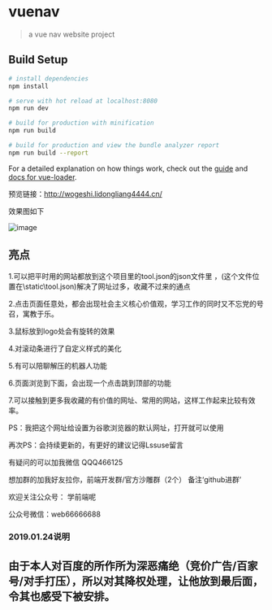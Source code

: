 # vuenav

> a vue nav website project

## Build Setup

``` bash
# install dependencies
npm install

# serve with hot reload at localhost:8080
npm run dev

# build for production with minification
npm run build

# build for production and view the bundle analyzer report
npm run build --report
```

For a detailed explanation on how things work, check out the [guide](http://vuejs-templates.github.io/webpack/) and [docs for vue-loader](http://vuejs.github.io/vue-loader).


预览链接：http://wogeshi.lidongliang4444.cn/

效果图如下


 ![image](https://alioss.tower.im/737918/6f7ed0983bbdf87a99555a6457df1db1?Expires=1547626230&OSSAccessKeyId=LTAIxLlUqJXhFTHz&Signature=4nBp6f9Wc%2FFCU5Sz5hIEpdEsCvg%3D&response-content-disposition=inline%3Bfilename%3D%22image.png%22&response-content-type=image%2Fpng)

## 亮点



1.可以把平时用的网站都放到这个项目里的tool.json的json文件里 ，(这个文件位置在\static\tool.json)解决了网址过多，收藏不过来的通点

2.点击页面任意处，都会出现社会主义核心价值观，学习工作的同时又不忘党的号召，寓教于乐。

3.鼠标放到logo处会有旋转的效果

4.对滚动条进行了自定义样式的美化

5.有可以陪聊解压的机器人功能

6.页面浏览到下面，会出现一个点击跳到顶部的功能

7.可以接触到更多我收藏的有价值的网址、常用的网站，这样工作起来比较有效率。

PS：我把这个网址给设置为谷歌浏览器的默认网址，打开就可以使用

再次PS：会持续更新的，有更好的建议记得Lssuse留言



有疑问的可以加我微信 QQQ466125 

想加群的加我好友拉你，前端开发群/官方沙雕群（2个） 备注‘github进群’

欢迎关注公众号： 学前端呢

公众号微信：web66666688


### 2019.01.24说明

## 由于本人对百度的所作所为深恶痛绝（竞价广告/百家号/对手打压），所以对其降权处理，让他放到最后面，令其也感受下被安排。
